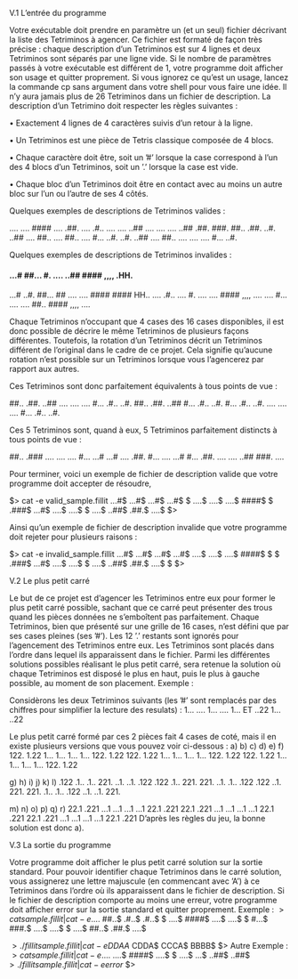 V.1 L’entrée du programme

Votre exécutable doit prendre en paramètre un (et un seul) fichier décrivant la liste
des Tetriminos à agencer. Ce fichier est formaté de façon très précise : chaque description
d’un Tetriminos est sur 4 lignes et deux Tetriminos sont séparés par une ligne vide.
Si le nombre de paramètres passés à votre exécutable est différent de 1, votre programme doit afficher son usage et quitter proprement. Si vous ignorez ce qu’est un usage,
lancez la commande cp sans argument dans votre shell pour vous faire une idée. Il n’y
aura jamais plus de 26 Tetriminos dans un fichier de description.
La description d’un Tetrimino doit respecter les règles suivantes :

• Exactement 4 lignes de 4 caractères suivis d’un retour à la ligne.

• Un Tetriminos est une pièce de Tetris classique composée de 4 blocs.

• Chaque caractère doit être, soit un ’#’ lorsque la case correspond à l’un des 4
blocs d’un Tetriminos, soit un ’.’ lorsque la case est vide.

• Chaque bloc d’un Tetriminos doit être en contact avec au moins un autre bloc
sur l’un ou l’autre de ses 4 côtés.

Quelques exemples de descriptions de Tetriminos valides :

.... .... #### .... .##. .... .#.. .... ....
..## .... .... .... ..## .##. ###. ##.. .##.
..#. ..## .... ##.. .... ##.. .... #... ..#.
..#. ..## .... ##.. .... .... .... #... ..#.

Quelques exemples de descriptions de Tetriminos invalides :

#### ...# ##... #. .... ..## #### ,,,, .HH.
...# ..#. ##... ## .... .... #### #### HH..
.... .#.. .... #. .... .... #### ,,,, ....
.... #... .... .... ##.. #### ,,,, ....

Chaque Tetriminos n’occupant que 4 cases des 16 cases disponibles, il est donc possible de décrire le même Tetriminos de plusieurs façons différentes. Toutefois, la rotation
d’un Tetriminos décrit un Tetriminos différent de l’original dans le cadre de ce projet.
Cela signifie qu’aucune rotation n’est possible sur un Tetriminos lorsque vous l’agencerez par rapport aux autres.

Ces Tetriminos sont donc parfaitement équivalents à tous points de vue :

##.. .##. ..## .... .... ....
#... .#.. ..#. ##.. .##. ..##
#... .#.. ..#. #... .#.. ..#.
.... .... .... #... .#.. ..#.

Ces 5 Tetriminos sont, quand à eux, 5 Tetriminos parfaitement distincts à tous
points de vue :

##.. .### .... .... ....
#... ...# ...# .... .##.
#... .... ...# #... .##.
.... .... ..## ###. ....

Pour terminer, voici un exemple de fichier de description valide que votre programme
doit accepter de résoudre,

$> cat -e valid_sample.fillit
...#$
...#$
...#$
...#$
$
....$
....$
....$
####$
$
.###$
...#$
....$
....$
$
....$
..##$
.##.$
....$
$>

Ainsi qu’un exemple de fichier de description invalide que votre programme doit rejeter pour plusieurs raisons :

$> cat -e invalid_sample.fillit
...#$
...#$
...#$
...#$
....$
....$
....$
####$
$
$
.###$
...#$
....$
....$
$
....$
..##$
.##.$
....$
$
$>

V.2 Le plus petit carré

Le but de ce projet est d’agencer les Tetriminos entre eux pour former le plus petit
carré possible, sachant que ce carré peut présenter des trous quand les pièces données ne
s’emboîtent pas parfaitement.
Chaque Tetriminos, bien que présenté sur une grille de 16 cases, n’est défini que
par ses cases pleines (ses ’#’). Les 12 ’.’ restants sont ignorés pour l’agencement des
Tetriminos entre eux.
Les Tetriminos sont placés dans l’ordre dans lequel ils apparaissent dans le fichier.
Parmi les différentes solutions possibles réalisant le plus petit carré, sera retenue la solution où chaque Tetriminos est disposé le plus en haut, puis le plus à gauche possible, au
moment de son placement.
Exemple :

Considèrons les deux Tetriminos suivants (les ’#’ sont remplacés par des chiffres
pour simplifier la lecture des resulats) :
1... ....
1... ....
1... ET ..22
1... ..22

Le plus petit carré formé par ces 2 pièces fait 4 cases de coté, mais il en existe plusieurs
versions que vous pouvez voir ci-dessous :
a) b) c) d) e) f)
122. 1.22 1... 1... 1... 1...
122. 1.22 122. 1.22 1... 1...
1... 1... 122. 1.22 122. 1.22
1... 1... 1... 1... 122. 1.22

g) h) i) j) k) l)
.122 .1.. .1.. 221. ..1. ..1.
.122 .122 .1.. 221. 221. ..1.
.1.. .122 .122 ..1. 221. 221.
.1.. .1.. .122 ..1. ..1. 221.

m) n) o) p) q) r)
22.1 .221 ...1 ...1 ...1 ...1
22.1 .221 22.1 .221 ...1 ...1
...1 ...1 22.1 .221 22.1 .221
...1 ...1 ...1 ...1 22.1 .221
D’après les règles du jeu, la bonne solution est donc a).

V.3 La sortie du programme

Votre programme doit afficher le plus petit carré solution sur la sortie standard. Pour
pouvoir identifier chaque Tetriminos dans le carré solution, vous assignerez une lettre
majuscule (en commencant avec ’A’) à ce Tetriminos dans l’ordre où ils apparaissent
dans le fichier de description.
Si le fichier de description comporte au moins une erreur, votre programme doit afficher error sur la sortie standard et quitter proprement.
Exemple :
$> cat sample.fillit | cat -e
....$
##..$
.#..$
.#..$
$
....$
####$
....$
....$
$
#...$
###.$
....$
....$
$
....$
##..$
.##.$
....$

$> ./fillit sample.fillit | cat -e
DDAA$
CDDA$
CCCA$
BBBB$
$>
Autre Exemple :
$> cat sample.fillit | cat -e
....$
....$
####$
....$
$
....$
...$
..##$
..##$
$> ./fillit sample.fillit | cat -e
error$
$>
